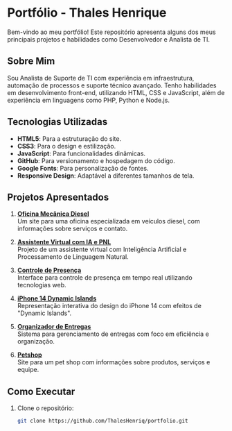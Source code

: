 # Portfólio - Thales Henrique

Bem-vindo ao meu portfólio! Este repositório apresenta alguns dos meus principais projetos e habilidades como Desenvolvedor e Analista de TI.

## Sobre Mim

Sou Analista de Suporte de TI com experiência em infraestrutura, automação de processos e suporte técnico avançado. Tenho habilidades em desenvolvimento front-end, utilizando HTML, CSS e JavaScript, além de experiência em linguagens como PHP, Python e Node.js.

## Tecnologias Utilizadas

- **HTML5**: Para a estruturação do site.
- **CSS3**: Para o design e estilização.
- **JavaScript**: Para funcionalidades dinâmicas.
- **GitHub**: Para versionamento e hospedagem do código.
- **Google Fonts**: Para personalização de fontes.
- **Responsive Design**: Adaptável a diferentes tamanhos de tela.

## Projetos Apresentados

1. **[Oficina Mecânica Diesel](https://github.com/ThalesHenriq/OficinaDiesel)**  
   Um site para uma oficina especializada em veículos diesel, com informações sobre serviços e contato.

2. **[Assistente Virtual com IA e PNL](https://github.com/ThalesHenriq/assistente_virtual)**  
   Projeto de um assistente virtual com Inteligência Artificial e Processamento de Linguagem Natural.

3. **[Controle de Presença](https://github.com/ThalesHenriq/Controle_de_Presen-a)**  
   Interface para controle de presença em tempo real utilizando tecnologias web.

4. **[iPhone 14 Dynamic Islands](https://github.com/ThalesHenriq/Dynamic_Islands)**  
   Representação interativa do design do iPhone 14 com efeitos de "Dynamic Islands".

5. **[Organizador de Entregas](https://github.com/ThalesHenriq/Gerenciador_entregas)**  
   Sistema para gerenciamento de entregas com foco em eficiência e organização.

6. **[Petshop](https://github.com/ThalesHenriq/Petshop?tab=readme-ov-file)**  
   Site para um pet shop com informações sobre produtos, serviços e equipe.

## Como Executar

1. Clone o repositório:
   ```bash
   git clone https://github.com/ThalesHenriq/portfolio.git

